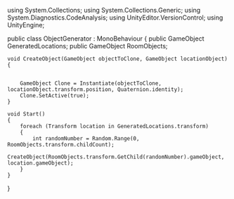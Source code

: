using System.Collections;
using System.Collections.Generic;
using System.Diagnostics.CodeAnalysis;
using UnityEditor.VersionControl;
using UnityEngine;

public class ObjectGenerator : MonoBehaviour
{
    public GameObject GeneratedLocations;
    public GameObject RoomObjects;

    void CreateObject(GameObject objectToClone, GameObject locationObject)
    {

      
        GameObject Clone = Instantiate(objectToClone, locationObject.transform.position, Quaternion.identity);
        Clone.SetActive(true);
    }

    void Start()
    {
        foreach (Transform location in GeneratedLocations.transform)
        {
            int randomNumber = Random.Range(0, RoomObjects.transform.childCount);
            CreateObject(RoomObjects.transform.GetChild(randomNumber).gameObject, location.gameObject);
        }
    }
}
